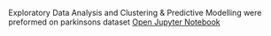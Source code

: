 Exploratory Data Analysis and Clustering & Predictive Modelling were preformed on parkinsons dataset
[Open Jupyter Notebook](https://github.com/OliverNagy10/Data-Mining/blob/main/Data_mining_project.ipynb)
